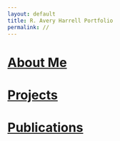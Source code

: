 ```yaml
---
layout: default
title: R. Avery Harrell Portfolio
permalink: //
---
```


# [About Me](/docs/about.markdown)

# [Projects](/docs/projects.md)

# [Publications](/docs/publications.md)

